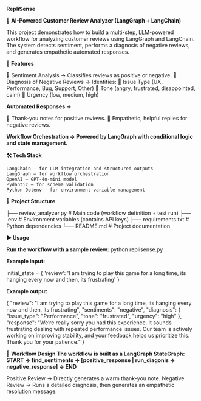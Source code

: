 **RepliSense**

**🧠 AI-Powered Customer Review Analyzer (LangGraph + LangChain)**

This project demonstrates how to build a multi-step, LLM-powered workflow for analyzing customer reviews using LangGraph and LangChain.
The system detects sentiment, performs a diagnosis of negative reviews, and generates empathetic automated responses.

**🚀 Features**

	Sentiment Analysis → Classifies reviews as positive or negative.
	Diagnosis of Negative Reviews → Identifies:
	Issue Type (UX, Performance, Bug, Support, Other)
	Tone (angry, frustrated, disappointed, calm)
	Urgency (low, medium, high)

**Automated Responses →**

	Thank-you notes for positive reviews.
	Empathetic, helpful replies for negative reviews.

**Workflow Orchestration → Powered by LangGraph with conditional logic and state management.**

**🛠️ Tech Stack**

	LangChain – for LLM integration and structured outputs
	LangGraph – for workflow orchestration
	OpenAI – GPT-4o-mini model
	Pydantic – for schema validation
	Python Dotenv – for environment variable management

**📂 Project Structure**

├── review_analyzer.py # Main code (workflow definition + test run) 
├── .env # Environment variables (contains API keys) 
├── requirements.txt # Python dependencies 
└── README.md # Project documentation

**▶️ Usage**

**Run the workflow with a sample review:** python replisense.py 

**Example input:**

initial_state = { 'review': 'I am trying to play this game for a long time, its hanging every now and then, its frustrating' }

**Example output**

{ "review": "I am trying to play this game for a long time, its hanging every now and then, its frustrating", "sentiments": "negative", "diagnosis": { "issue_type": "Performance", "tone": "frustrated", "urgency": "high" }, "response": "We’re really sorry you had this experience. It sounds frustrating dealing with repeated performance issues. Our team is actively working on improving stability, and your feedback helps us prioritize this. Thank you for your patience." }

**🧩 Workflow Design The workflow is built as a LangGraph StateGraph: START → find_sentiments → [positive_response | run_diagonis → negative_response] → END**

Positive Review → Directly generates a warm thank-you note. Negative Review → Runs a detailed diagnosis, then generates an empathetic resolution message.

